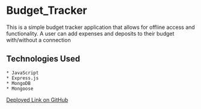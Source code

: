 # Budget_Tracker

This is a simple budget tracker application that allows for offline access and functionality. A user can add expenses and deposits to their budget with/without a connection 


## Technologies Used 

    * JavaScript
    * Express.js
    * MongoDB
    * Mongoose



<a href= "https://gnorzea.github.io/Budget_Tracker/"> Deployed Link on GitHub</a>
